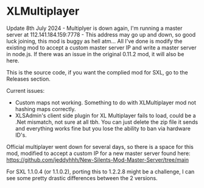 # XLMultiplayer
Update 8th July 2024 - Multiplyer is down again, I'm running a master server at 112.141.184.159:7778 - This address may go up and down, so good luck joining, this mod is buggy as hell atm...
All I've done is modify the existing mod to accept a custom master server IP and write a master server in node.js. 
If there was an issue in the original 0.11.2 mod, it will also be here.

This is the source code, if you want the complied mod for SXL, go to the Releases section.

Current issues:
- Custom maps not working. Something to do with XLMultiplayer mod not hashing maps correctly.
- XLSAdmin's client side plugin for XL Multiplayer fails to load, could be a .Net mismatch, not sure at all tbh. You can just delete the zip file it sends
and everything works fine but you lose the ability to ban via hardware ID's.

Official multiplayer went down for several days, so there is a space for this mod, modified to accept a custom IP for a new master server found here: https://github.com/jeddyhhh/New-Silents-Mod-Master-Server/tree/main

For SXL 1.1.0.4 (or 1.1.0.2), porting this to 1.2.2.8 might be a challenge, I can see some pretty drastic differences between the 2 versions. 

